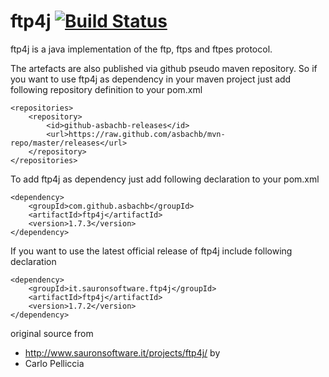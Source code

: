 ftp4j [![Build Status](https://travis-ci.org/asbachb/ftp4j.svg?branch=master)](https://travis-ci.org/asbachb/ftp4j)
=====

ftp4j is a java implementation of the ftp, ftps and ftpes protocol.

The artefacts are also published via github pseudo maven repository. So if you want to use ftp4j as dependency in your maven project just add following repository definition to your pom.xml

    <repositories>
        <repository>
            <id>github-asbachb-releases</id>
            <url>https://raw.github.com/asbachb/mvn-repo/master/releases</url>
        </repository>
    </repositories>
    
To add ftp4j as dependency just add following declaration to your pom.xml

    <dependency>
        <groupId>com.github.asbachb</groupId>
        <artifactId>ftp4j</artifactId>
        <version>1.7.3</version>
    </dependency>

If you want to use the latest official release of ftp4j include following declaration

    <dependency>
        <groupId>it.sauronsoftware.ftp4j</groupId>
        <artifactId>ftp4j</artifactId>
        <version>1.7.2</version>
    </dependency>

original source from
* http://www.sauronsoftware.it/projects/ftp4j/
by
* Carlo Pelliccia
